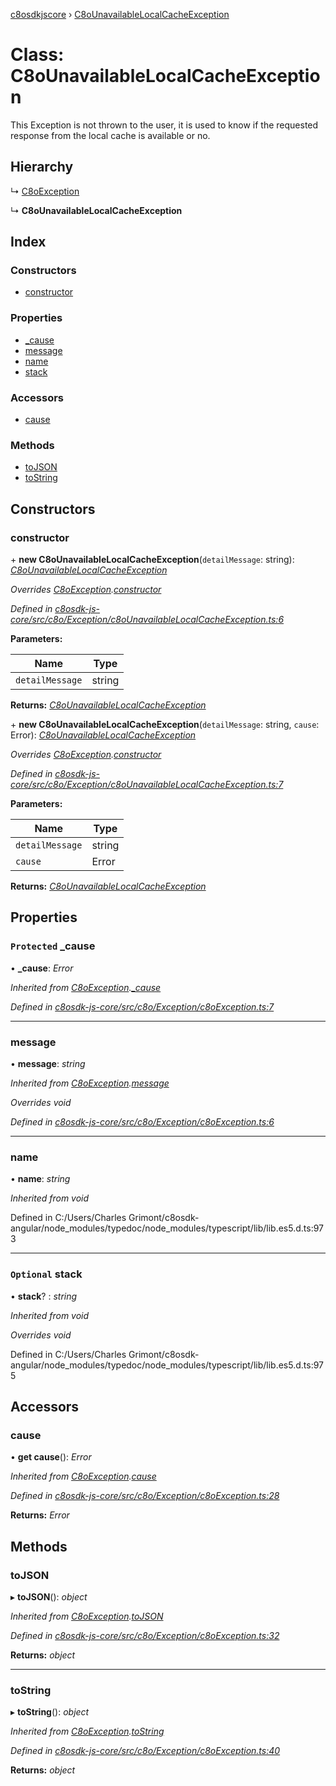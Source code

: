 [c8osdkjscore](../README.md) › [C8oUnavailableLocalCacheException](c8ounavailablelocalcacheexception.md)

# Class: C8oUnavailableLocalCacheException

This Exception is not thrown to the user, it is used to know if the requested response from the local cache is available or no.

## Hierarchy

  ↳ [C8oException](c8oexception.md)

  ↳ **C8oUnavailableLocalCacheException**

## Index

### Constructors

* [constructor](c8ounavailablelocalcacheexception.md#constructor)

### Properties

* [_cause](c8ounavailablelocalcacheexception.md#protected-_cause)
* [message](c8ounavailablelocalcacheexception.md#message)
* [name](c8ounavailablelocalcacheexception.md#name)
* [stack](c8ounavailablelocalcacheexception.md#optional-stack)

### Accessors

* [cause](c8ounavailablelocalcacheexception.md#cause)

### Methods

* [toJSON](c8ounavailablelocalcacheexception.md#tojson)
* [toString](c8ounavailablelocalcacheexception.md#tostring)

## Constructors

###  constructor

\+ **new C8oUnavailableLocalCacheException**(`detailMessage`: string): *[C8oUnavailableLocalCacheException](c8ounavailablelocalcacheexception.md)*

*Overrides [C8oException](c8oexception.md).[constructor](c8oexception.md#constructor)*

*Defined in [c8osdk-js-core/src/c8o/Exception/c8oUnavailableLocalCacheException.ts:6](https://github.com/convertigo/c8osdk-angular/blob/2ff29f3/src/c8o/Exception/c8oUnavailableLocalCacheException.ts#L6)*

**Parameters:**

Name | Type |
------ | ------ |
`detailMessage` | string |

**Returns:** *[C8oUnavailableLocalCacheException](c8ounavailablelocalcacheexception.md)*

\+ **new C8oUnavailableLocalCacheException**(`detailMessage`: string, `cause`: Error): *[C8oUnavailableLocalCacheException](c8ounavailablelocalcacheexception.md)*

*Overrides [C8oException](c8oexception.md).[constructor](c8oexception.md#constructor)*

*Defined in [c8osdk-js-core/src/c8o/Exception/c8oUnavailableLocalCacheException.ts:7](https://github.com/convertigo/c8osdk-angular/blob/2ff29f3/src/c8o/Exception/c8oUnavailableLocalCacheException.ts#L7)*

**Parameters:**

Name | Type |
------ | ------ |
`detailMessage` | string |
`cause` | Error |

**Returns:** *[C8oUnavailableLocalCacheException](c8ounavailablelocalcacheexception.md)*

## Properties

### `Protected` _cause

• **_cause**: *Error*

*Inherited from [C8oException](c8oexception.md).[_cause](c8oexception.md#protected-_cause)*

*Defined in [c8osdk-js-core/src/c8o/Exception/c8oException.ts:7](https://github.com/convertigo/c8osdk-angular/blob/2ff29f3/src/c8o/Exception/c8oException.ts#L7)*

___

###  message

• **message**: *string*

*Inherited from [C8oException](c8oexception.md).[message](c8oexception.md#message)*

*Overrides void*

*Defined in [c8osdk-js-core/src/c8o/Exception/c8oException.ts:6](https://github.com/convertigo/c8osdk-angular/blob/2ff29f3/src/c8o/Exception/c8oException.ts#L6)*

___

###  name

• **name**: *string*

*Inherited from void*

Defined in C:/Users/Charles Grimont/c8osdk-angular/node_modules/typedoc/node_modules/typescript/lib/lib.es5.d.ts:973

___

### `Optional` stack

• **stack**? : *string*

*Inherited from void*

*Overrides void*

Defined in C:/Users/Charles Grimont/c8osdk-angular/node_modules/typedoc/node_modules/typescript/lib/lib.es5.d.ts:975

## Accessors

###  cause

• **get cause**(): *Error*

*Inherited from [C8oException](c8oexception.md).[cause](c8oexception.md#cause)*

*Defined in [c8osdk-js-core/src/c8o/Exception/c8oException.ts:28](https://github.com/convertigo/c8osdk-angular/blob/2ff29f3/src/c8o/Exception/c8oException.ts#L28)*

**Returns:** *Error*

## Methods

###  toJSON

▸ **toJSON**(): *object*

*Inherited from [C8oException](c8oexception.md).[toJSON](c8oexception.md#tojson)*

*Defined in [c8osdk-js-core/src/c8o/Exception/c8oException.ts:32](https://github.com/convertigo/c8osdk-angular/blob/2ff29f3/src/c8o/Exception/c8oException.ts#L32)*

**Returns:** *object*

___

###  toString

▸ **toString**(): *object*

*Inherited from [C8oException](c8oexception.md).[toString](c8oexception.md#tostring)*

*Defined in [c8osdk-js-core/src/c8o/Exception/c8oException.ts:40](https://github.com/convertigo/c8osdk-angular/blob/2ff29f3/src/c8o/Exception/c8oException.ts#L40)*

**Returns:** *object*
